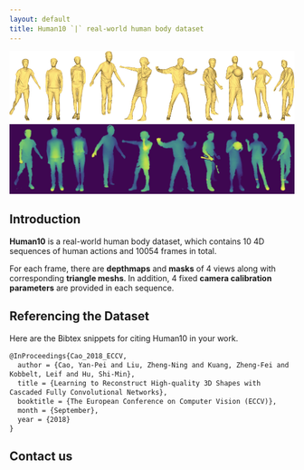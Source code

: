 ```yaml
---
layout: default
title: Human10 `|` real-world human body dataset
---
```


![Models](assets/human10-models.png)
![Depthmaps](assets/human10-depthmaps.png)

## Introduction

**Human10** is a real-world human body dataset, which contains 10 4D sequences of human actions and 10054 frames in total. 

For each frame, there are **depthmaps** and **masks** of 4 views along with corresponding **triangle meshs**. In addition, 4 fixed **camera calibration parameters** are provided in each sequence.


## Referencing the Dataset
Here are the Bibtex snippets for citing Human10 in your work.

```
@InProceedings{Cao_2018_ECCV,
  author = {Cao, Yan-Pei and Liu, Zheng-Ning and Kuang, Zheng-Fei and Kobbelt, Leif and Hu, Shi-Min},
  title = {Learning to Reconstruct High-quality 3D Shapes with Cascaded Fully Convolutional Networks},
  booktitle = {The European Conference on Computer Vision (ECCV)},
  month = {September},
  year = {2018}
}
```

## Contact us
